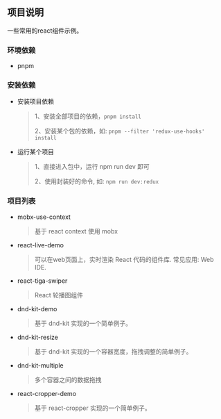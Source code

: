 ## 项目说明

一些常用的react组件示例。

### 环境依赖

- pnpm


### 安装依赖

- 安装项目依赖

  > 1、安装全部项目的依赖，`pnpm install`
  > 
  > 2、安装某个包的依赖，如: `pnpm --filter 'redux-use-hooks' install`

- 运行某个项目

  > 1、直接进入包中，运行 npm run dev 即可
  >
  > 2、使用封装好的命令, 如: `npm run dev:redux`


### 项目列表

- mobx-use-context

  > 基于 react context 使用 mobx

- react-live-demo

  > 可以在web页面上，实时渲染 React 代码的组件库. 常见应用: Web IDE.

- react-tiga-swiper

  > React 轮播图组件

- dnd-kit-demo

  > 基于 dnd-kit 实现的一个简单例子。

- dnd-kit-resize

  > 基于 dnd-kit 实现的一个容器宽度，拖拽调整的简单例子。

- dnd-kit-multiple

  > 多个容器之间的数据拖拽
 
- react-cropper-demo

  > 基于 react-cropper 实现的一个简单例子。
